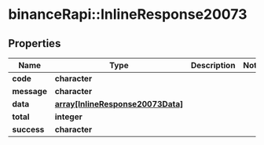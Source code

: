 # binanceRapi::InlineResponse20073


## Properties
Name | Type | Description | Notes
------------ | ------------- | ------------- | -------------
**code** | **character** |  | 
**message** | **character** |  | 
**data** | [**array[InlineResponse20073Data]**](inline_response_200_73_data.md) |  | 
**total** | **integer** |  | 
**success** | **character** |  | 


